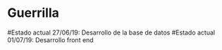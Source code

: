 # Guerrilla
#Estado actual 27/06/19: Desarrollo de la base de datos 
#Estado actual 01/07/19: Desarrollo front end
